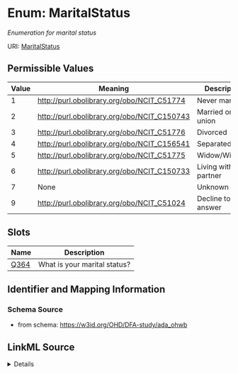 # Enum: MaritalStatus 




_Enumeration for marital status_



URI: [MaritalStatus](MaritalStatus.md)

## Permissible Values

| Value | Meaning | Description |
| --- | --- | --- |
| 1 | http://purl.obolibrary.org/obo/NCIT_C51774 | Never married |
| 2 | http://purl.obolibrary.org/obo/NCIT_C150743 | Married or civil union |
| 3 | http://purl.obolibrary.org/obo/NCIT_C51776 | Divorced |
| 4 | http://purl.obolibrary.org/obo/NCIT_C156541 | Separated |
| 5 | http://purl.obolibrary.org/obo/NCIT_C51775 | Widow/Widower |
| 6 | http://purl.obolibrary.org/obo/NCIT_C150733 | Living with a partner |
| 7 | None | Unknown |
| 9 | http://purl.obolibrary.org/obo/NCIT_C51024 | Decline to answer |




## Slots

| Name | Description |
| ---  | --- |
| [Q364](Q364.md) | What is your marital status? |






## Identifier and Mapping Information







### Schema Source


* from schema: https://w3id.org/OHD/DFA-study/ada_ohwb






## LinkML Source

<details>
```yaml
name: MaritalStatus
description: Enumeration for marital status
from_schema: https://w3id.org/OHD/DFA-study/ada_ohwb
rank: 1000
permissible_values:
  '1':
    text: '1'
    description: Never married
    meaning: http://purl.obolibrary.org/obo/NCIT_C51774
  '2':
    text: '2'
    description: Married or civil union
    meaning: http://purl.obolibrary.org/obo/NCIT_C150743
  '3':
    text: '3'
    description: Divorced
    meaning: http://purl.obolibrary.org/obo/NCIT_C51776
  '4':
    text: '4'
    description: Separated
    meaning: http://purl.obolibrary.org/obo/NCIT_C156541
  '5':
    text: '5'
    description: Widow/Widower
    meaning: http://purl.obolibrary.org/obo/NCIT_C51775
  '6':
    text: '6'
    description: Living with a partner
    meaning: http://purl.obolibrary.org/obo/NCIT_C150733
  '7':
    text: '7'
    description: Unknown
  '9':
    text: '9'
    description: Decline to answer
    meaning: http://purl.obolibrary.org/obo/NCIT_C51024

```
</details>
